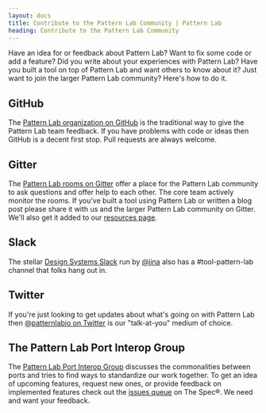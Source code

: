 ```yaml
---
layout: docs
title: Contribute to the Pattern Lab Community | Pattern Lab
heading: Contribute to the Pattern Lab Community
---
```


Have an idea for or feedback about Pattern Lab? Want to fix some code or add a feature?
Did you write about your experiences with Pattern Lab? Have you built a tool on top of Pattern Lab and want others
to know about it? Just want to join the larger Pattern Lab community? Here's how to do it.

## GitHub

The [Pattern Lab organization on GitHub](https://github.com/pattern-lab/) is the traditional way to give the Pattern Lab team feedback. If you have problems with code or ideas then GitHub is a decent first stop. Pull requests are always welcome.

## Gitter

The [Pattern Lab rooms on Gitter](https://gitter.im/orgs/pattern-lab/rooms) offer a place for the Pattern Lab community to ask questions and offer help to each other. The core team actively monitor the rooms. If you've built a tool using Pattern Lab or written a blog post please share it with us and the larger Pattern Lab community on Gitter. We'll also get it added to our [resources page](/resources.html).

## Slack

The stellar [Design Systems Slack](http://designsystems.herokuapp.com/) run by [@jina](https://twitter.com/jina) also has a #tool-pattern-lab channel that folks hang out in.

## Twitter

If you're just looking to get updates about what's going on with Pattern Lab then [@patternlabio on Twitter](https://twitter.com/patternlabio) is our "talk-at-you" medium of choice.

## The Pattern Lab Port Interop Group

The [Pattern Lab Port Interop Group](https://github.com/pattern-lab/the-spec/blob/draft/PL-PIG.md) discusses the commonalities between ports and tries to find ways to standardize our work together. To get an idea of upcoming features, request new ones, or provide feedback on implemented features check out the [issues queue](https://github.com/pattern-lab/the-spec/issues) on The Spec&#174;. We need and want your feedback.
